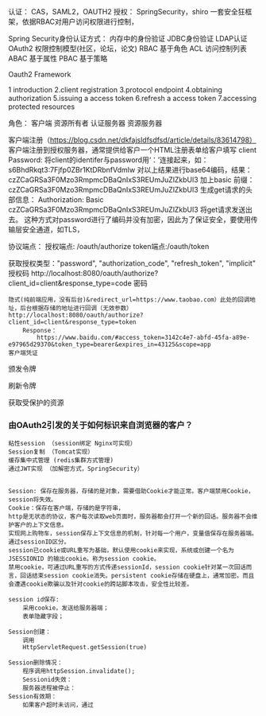 
认证：
	CAS，SAML2，OAUTH2
授权：
	SpringSecurity，shiro
	一套安全狂框架，依据RBAC对用户访问权限进行控制，

Spring Security身份认证方式：
	内存中的身份验证
	JDBC身份验证
	LDAP认证
	OAuth2
权限控制模型(社区，论坛，论文)
	RBAC 基于角色
	ACL 访问控制列表
	ABAC 基于属性
	PBAC 基于策略


Oauth2 Framework

1 introduction
2.client registration
3.protocol endpoint
4.obtaining authorization
5.issuing a access token
6.refresh a access token
7.accessing protected resources

角色：
	客户端
	资源所有者
	认证服务器
	资源服务器

客户端注册（https://blog.csdn.net/dkfajsldfsdfsd/article/details/83614798）
	客户端注册到授权服务器，通常提供给客户一个HTML注册表单给客户填写
	client Password:
		将client的identifer与password用‘：’连接起来，如：
			s6BhdRkqt3:7Fjfp0ZBr1KtDRbnfVdmIw
		对以上结果进行base64编码，结果：
			czZCaGRSa3F0Mzo3RmpmcDBaQnIxS3REUmJuZlZkbUl3
		加上basic 前缀：
			czZCaGRSa3F0Mzo3RmpmcDBaQnIxS3REUmJuZlZkbUl3
		生成get请求的头部信息：
			Authorization: Basic czZCaGRSa3F0Mzo3RmpmcDBaQnIxS3REUmJuZlZkbUl3
		将get请求发送出去。
		这种方式对password进行了编码并没有加密，因此为了保证安全，要使用传输层安全通道，如TLS，

协议端点：
	授权端点: /oauth/authorize
	token端点:/oauth/token

获取授权类型："password", "authorization_code", "refresh_token", "implicit"
	授权码
	http://localhost:8080/oauth/authorize?client_id=client&response_type=code
	密码

	隐式(纯前端应用，没有后台)&redirect_url=https://www.taobao.com）此处的回调地址，后台根据存储的地址进行回调（无效参数）
	http://localhost:8080/oauth/authorize?client_id=client&response_type=token
		Response：
			https://www.baidu.com/#access_token=3142c4e7-abfd-45fa-a89e-e97965d29370&token_type=bearer&expires_in=43125&scope=app
	客户端凭证

颁发令牌

刷新令牌

获取受保护的资源


### 由OAuth2引发的关于如何标识来自浏览器的客户？
	粘性session （session绑定 Nginx可实现）
	Session复制 （Tomcat实现）
	缓存集中式管理 (redis集群方式管理)
	通过JWT实现 （加解密方式，SpringSecurity）


	Session: 保存在服务器，存储的是对象，需要借助Cookie才能正常。客户端禁用Cookie，session将失效。
	Cookie：保存在客户端，存储的是字符串，
	http是无状态的协议，客户每次读取web页面时，服务器都会打开一个新的回话。服务器不会维护客户的上下文信息。
	实现网上购物车，session保存上下文信息的机制，针对每一个用户，变量值保存在服务器端。通过sessionID区分。
	session已cookie或URL重写为基础，默认使用cookie来实现，系统或创建一个名为JSESSIONID 的输出cookie。称为session cookie。
	禁用cookie，可通过URL重写的方式传递sessionId，session cookie针对某一次回话而言，回话结束session cookie消失。persistent cookie存储在硬盘上，通常加密。而且会遭遇cookie欺骗以及针对cookie的跨站脚本攻击，安全性比较差。

	session id保存:
		采用cookie，发送给服务器端；
		表单隐藏字段；

	Session创建：
		调用
		HttpServletRequest.getSession(true)

	Session删除情况：
		程序调用httpSession.invalidate();
		Sessionid失效：
		服务器进程被停止：
	Session有效期：
		如果客户超时未访问，通过
